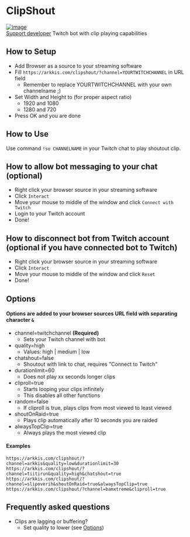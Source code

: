 # ClipShout
[![image](https://img.shields.io/badge/Twitch-9146FF?style=for-the-badge&logo=twitch&logoColor=white)](https://www.twitch.tv/arkkis)  
[Support developer](https://subs.twitch.tv/arkkis)
Twitch bot with clip playing capabilities

## How to Setup
- Add Browser as a source to your streaming software
- Fill `https://arkkis.com/clipshout/?channel=YOURTWITCHCHANNEL` in URL field
  - Remember to replace YOURTWITCHCHANNEL with your own channelname ;)
- Set Width and Height to (for proper aspect ratio)
  - 1920 and 1080
  - 1280 and 720
- Press OK and you are done

## How to Use
Use command `!so CHANNELNAME` in your Twitch chat to play shoutout clip.

## How to allow bot messaging to your chat (optional)
- Right click your browser source in your streaming software
- Click `Interact`
- Move your mouse to middle of the window and click `Connect with Twitch`
- Login to your Twitch account
- Done!

## How to disconnect bot from Twitch account (optional if you have connected bot to Twitch)
- Right click your browser source in your streaming software
- Click `Interact`
- Move your mouse to middle of the window and click `Reset`
- Done!

## Options
#### Options are added to your browser sources URL field with separating character `&`
- channel=twitchchannel **(Required)**
  - Sets your Twitch channel with bot
- quality=high
  - Values: high | medium | low
- chatshout=false
  - Shoutout with link to chat, requires "Connect to Twitch"
- durationlimit=60
  - Does not play xx seconds longer clips
- cliproll=true
  - Starts looping your clips infinitely
  - This disables all other functions
- random=false
  - If cliproll is true, plays clips from most viewed to least viewed
- shoutOnRaid=true
  - Plays clip automatically after 10 seconds you are raided
- alwaysTopClip=true
  - Always plays the most viewed clip

#### Examples
```https://arkkis.com/clipshout/?channel=arkkis&quality=low&durationlimit=30```  
```https://arkkis.com/clipshout/?channel=tiitirun&quality=high&chatshout=true```  
```https://arkkis.com/clipshout/?channel=slipoverih&shoutOnRaid=true&alwaysTopClip=true```  
```https://arkkis.com/clipshout/?channel=bamxtreme&cliproll=true```  

## Frequently asked questions
- Clips are lagging or buffering?
  - Set quality to lower (see [Options](#options))
